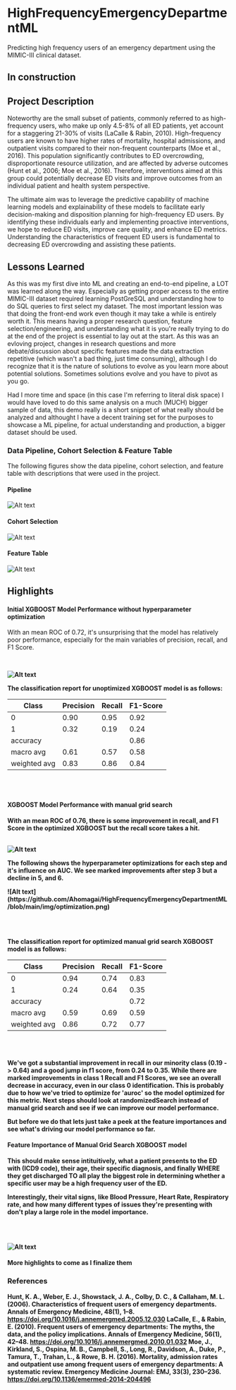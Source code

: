 # HighFrequencyEmergencyDepartmentML
Predicting high frequency users of an emergency department using the MIMIC-III clinical dataset. 


## In construction 

## Project Description 
Noteworthy are the small subset of patients, commonly referred to as high-frequency users, who make up only 4.5-8% of all ED patients, yet account for a staggering 21-30% of visits (LaCalle & Rabin, 2010). High-frequency users are known to have higher rates of mortality, hospital admissions, and outpatient visits compared to their non-frequent counterparts (Moe et al., 2016). This population significantly contributes to ED overcrowding, disproportionate resource utilization, and are affected by adverse outcomes (Hunt et al., 2006; Moe et al., 2016). Therefore, interventions aimed at this group could potentially decrease ED visits and improve outcomes from an individual patient and health system perspective.


The ultimate aim was to leverage the predictive capability of machine learning models and explainability of these models to facilitate early decision-making and disposition planning for high-frequency ED users. By identifying these individuals early and implementing proactive interventions, we hope to reduce ED visits, improve care quality, and enhance ED metrics. Understanding the characteristics of frequent ED users is fundamental to decreasing ED overcrowding and assisting these patients.


## Lessons Learned 
As this was my first dive into ML and creating an end-to-end pipeline, a LOT was learned along the way. Especially as getting proper access to the entire MIMIC-III dataset required learning PostGreSQL and understanding how to do SQL queries to first select my dataset. 
The most important lession was that doing the front-end work even though it may take a while is entirely worth it. This means having a proper research question, feature selection/engineering, and understanding what it is you're really trying to do at the end of the project is essential to lay out at the start. As this was an evloving project, changes in research questions and more debate/discussion about specific features made the data extraction repetitive (which wasn't a bad thing, just time consuming), although I do recognize that it is the nature of solutions to evolve as you learn more about potential solutions. Sometimes solutions evolve and you have to pivot as you go.

Had I more time and space (in this case I'm referring to literal disk space) I would have loved to do this same analysis on a much (MUCH) bigger sample of data, this demo really is a short snippet of what really should be analyzed and althought I have a decent training set for the purposes to showcase a ML pipeline, for actual understanding and production, a bigger dataset should be used. 

### Data Pipeline, Cohort Selection & Feature Table 
The following figures show the data pipeline, cohort selection, and feature table with descriptions that were used in the project. 

#### Pipeline 
![Alt text](https://github.com/Ahomagai/HighFrequencyEmergencyDepartmentML/blob/main/img/Pipeline.png)

#### Cohort Selection
![Alt text](https://github.com/Ahomagai/HighFrequencyEmergencyDepartmentML/blob/main/img/Cohort_Selection_Schema.png)

#### Feature Table 
![Alt text](https://github.com/Ahomagai/HighFrequencyEmergencyDepartmentML/blob/main/img/Feature%20Table.PNG)



## Highlights 
#### Initial XGBOOST Model Performance without hyperparameter optimization

<p> With an mean ROC of 0.72, it's unsurprising that the model has relatively poor performance, especially for the main variables of precision, recall, and F1 Score. </p>

<b></br>

![Alt text](https://github.com/Ahomagai/HighFrequencyEmergencyDepartmentML/blob/main/img/initial_ROC.png)

<p> The classification report for unoptimized XGBOOST model is as follows: </p>

|Class|Precision|Recall|F1-Score|
|-----|---------|------|--------|
|0|0.90|0.95|0.92|
|1|0.32|0.19|0.24|
|accuracy| | | 0.86|
|macro avg|0.61|0.57|0.58|
|weighted avg|0.83|0.86|0.84

<br></br>

#### XGBOOST Model Performance with manual grid search 
<p> With an mean ROC of 0.76, there is some improvement in recall, and F1 Score in the optimized XGBOOST but the recall score takes a hit. </p>

<b></br>
![Alt text](https://github.com/Ahomagai/HighFrequencyEmergencyDepartmentML/blob/main/img/ROC.png)

<p> The following shows the hyperparameter optimizations for each step and it's influence on AUC. We see marked improvements after step 3 but a decline in 5, and 6. </p>
![Alt text](https://github.com/Ahomagai/HighFrequencyEmergencyDepartmentML/blob/main/img/optimization.png)

<br></br>
<p> The classification report for optimized manual grid search XGBOOST model is as follows: </p>

|Class|Precision|Recall|F1-Score|
|-----|---------|------|--------|
|0|0.94|0.74|0.83|
|1|0.24|0.64|0.35|
|accuracy| | | 0.72|
|macro avg|0.59|0.69|0.59|
|weighted avg|0.86|0.72|0.77|

<br></br>

<p> We've got a substantial improvement in recall in our minority class (0.19 -> 0.64) and a good jump in f1 score, from 0.24 to 0.35. While there are marked improvements in class 1 Recall and F1 Scores, we see an overall decrease in accuracy, even in our class 0 identification. This is probably due to how we've tried to optimize for 'auroc' so the model optimized for this metric. Next steps should look at randomizedSearch instead of manual grid search and see if we can improve our model performance.

But before we do that lets just take a peek at the feature importances and see what's driving our model performance so far. </p>

#### Feature Importance of Manual Grid Search XGBOOST model 

<p>This should make sense intituitively, what a patient presents to the ED with (ICD9 code), their age, their specific diagnosis, and finally WHERE they get discharged TO all play the biggest role in determining whether a specific user may be a high frequency user of the ED. 

Interestingly, their vital signs, like Blood Pressure, Heart Rate, Respiratory rate, and how many different types of issues they're presenting with don't play a large role in the model importance. </p>

<br></br>

![Alt text](https://github.com/Ahomagai/HighFrequencyEmergencyDepartmentML/blob/main/img/Feature_importance.png)



#### More highlights to come as I finalize them 


### References 
Hunt, K. A., Weber, E. J., Showstack, J. A., Colby, D. C., & Callaham, M. L. (2006). Characteristics of frequent users of emergency departments. Annals of Emergency Medicine, 48(1), 1–8. https://doi.org/10.1016/j.annemergmed.2005.12.030
LaCalle, E., & Rabin, E. (2010). Frequent users of emergency departments: The myths, the data, and the policy implications. Annals of Emergency Medicine, 56(1), 42–48. https://doi.org/10.1016/j.annemergmed.2010.01.032
Moe, J., Kirkland, S., Ospina, M. B., Campbell, S., Long, R., Davidson, A., Duke, P., Tamura, T., Trahan, L., & Rowe, B. H. (2016). Mortality, admission rates and outpatient use among frequent users of emergency departments: A systematic review. Emergency Medicine Journal: EMJ, 33(3), 230–236. https://doi.org/10.1136/emermed-2014-204496


